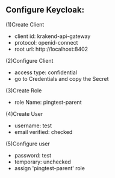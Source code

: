 Configure Keycloak:
-------------------
(1)Create Client
- client id: krakend-api-gateway
- protocol: openid-connect
- root url: http://localhost:8402

(2)Configure Client
- access type: confidential
- go to Credentials and copy the Secret

(3)Create Role
- role Name: pingtest-parent

(4)Create User
- username: test
- email verified: checked

(5)Configure user
- password: test
- temporary: unchecked
- assign 'pingtest-parent' role